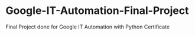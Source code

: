 # Google-IT-Automation-Final-Project
Final Project done for Google IT Automation with Python Certificate
